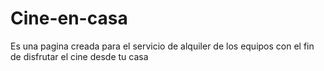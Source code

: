 # Cine-en-casa
Es una pagina creada para el servicio de alquiler de los equipos con el fin de disfrutar el cine desde tu casa
